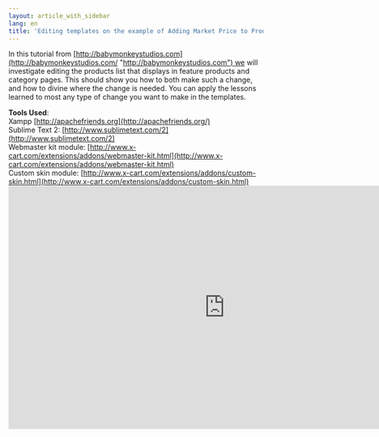 ```yaml
---
layout: article_with_sidebar
lang: en
title: 'Editing templates on the example of Adding Market Price to Products List in X-Сart 5: Tutorial by Mike White'
---
```

In this tutorial from [http://babymonkeystudios.com](http://babymonkeystudios.com/ "http://babymonkeystudios.com") we will investigate editing the products list that displays in feature products and category pages. This should show you how to both make such a change, and how to divine where the change is needed. You can apply the lessons learned to most any type of change you want to make in the templates. 

**Tools Used**:   
Xampp [http://apachefriends.org](http://apachefriends.org/)  
Sublime Text 2: [http://www.sublimetext.com/2](http://www.sublimetext.com/2)  
Webmaster kit module: [http://www.x-cart.com/extensions/addons/webmaster-kit.html](http://www.x-cart.com/extensions/addons/webmaster-kit.html)  
Custom skin module: [http://www.x-cart.com/extensions/addons/custom-skin.html](http://www.x-cart.com/extensions/addons/custom-skin.html)<iframe class="youtube-player" type="text/html" style="width: 853px; height: 480px" src="http://www.youtube.com/embed/LxpUCoYU_nU" frameborder="0"></iframe>